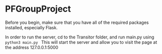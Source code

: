PFGroupProject
==============

Before you begin, make sure that you have all of the required packages installed, especially Flask.

In order to run the server, cd to the Transitor folder, and run main.py using 
<code>
python3 main.py
</code>
This will start the server and allow you to visit the page at the address 127.0.0.1:5000

